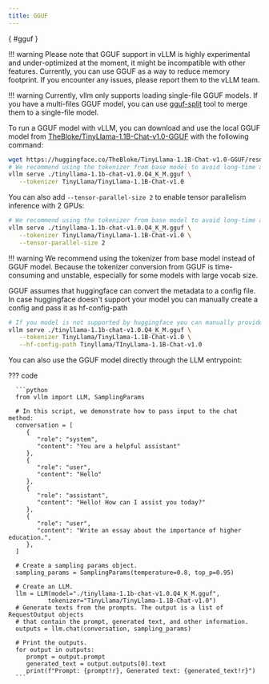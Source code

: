 ```yaml
---
title: GGUF
---
```

[](){ #gguf }

!!! warning
    Please note that GGUF support in vLLM is highly experimental and under-optimized at the moment, it might be incompatible with other features. Currently, you can use GGUF as a way to reduce memory footprint. If you encounter any issues, please report them to the vLLM team.

!!! warning
    Currently, vllm only supports loading single-file GGUF models. If you have a multi-files GGUF model, you can use [gguf-split](https://github.com/ggerganov/llama.cpp/pull/6135) tool to merge them to a single-file model.

To run a GGUF model with vLLM, you can download and use the local GGUF model from [TheBloke/TinyLlama-1.1B-Chat-v1.0-GGUF](https://huggingface.co/TheBloke/TinyLlama-1.1B-Chat-v1.0-GGUF) with the following command:

```bash
wget https://huggingface.co/TheBloke/TinyLlama-1.1B-Chat-v1.0-GGUF/resolve/main/tinyllama-1.1b-chat-v1.0.Q4_K_M.gguf
# We recommend using the tokenizer from base model to avoid long-time and buggy tokenizer conversion.
vllm serve ./tinyllama-1.1b-chat-v1.0.Q4_K_M.gguf \
   --tokenizer TinyLlama/TinyLlama-1.1B-Chat-v1.0
```

You can also add `--tensor-parallel-size 2` to enable tensor parallelism inference with 2 GPUs:

```bash
# We recommend using the tokenizer from base model to avoid long-time and buggy tokenizer conversion.
vllm serve ./tinyllama-1.1b-chat-v1.0.Q4_K_M.gguf \
   --tokenizer TinyLlama/TinyLlama-1.1B-Chat-v1.0 \
   --tensor-parallel-size 2
```

!!! warning
    We recommend using the tokenizer from base model instead of GGUF model. Because the tokenizer conversion from GGUF is time-consuming and unstable, especially for some models with large vocab size.

GGUF assumes that huggingface can convert the metadata to a config file. In case huggingface doesn't support your model you can manually create a config and pass it as hf-config-path

```bash
# If you model is not supported by huggingface you can manually provide a huggingface compatible config path
vllm serve ./tinyllama-1.1b-chat-v1.0.Q4_K_M.gguf \
   --tokenizer TinyLlama/TinyLlama-1.1B-Chat-v1.0 \
   --hf-config-path Tinyllama/TInyLlama-1.1B-Chat-v1.0
```

You can also use the GGUF model directly through the LLM entrypoint:

??? code

      ```python
      from vllm import LLM, SamplingParams

      # In this script, we demonstrate how to pass input to the chat method:
      conversation = [
         {
            "role": "system",
            "content": "You are a helpful assistant"
         },
         {
            "role": "user",
            "content": "Hello"
         },
         {
            "role": "assistant",
            "content": "Hello! How can I assist you today?"
         },
         {
            "role": "user",
            "content": "Write an essay about the importance of higher education.",
         },
      ]

      # Create a sampling params object.
      sampling_params = SamplingParams(temperature=0.8, top_p=0.95)

      # Create an LLM.
      llm = LLM(model="./tinyllama-1.1b-chat-v1.0.Q4_K_M.gguf",
               tokenizer="TinyLlama/TinyLlama-1.1B-Chat-v1.0")
      # Generate texts from the prompts. The output is a list of RequestOutput objects
      # that contain the prompt, generated text, and other information.
      outputs = llm.chat(conversation, sampling_params)

      # Print the outputs.
      for output in outputs:
         prompt = output.prompt
         generated_text = output.outputs[0].text
         print(f"Prompt: {prompt!r}, Generated text: {generated_text!r}")
      ```
